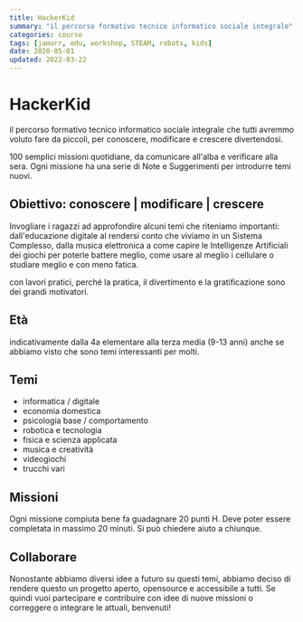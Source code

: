 ```yaml
---
title: HackerKid
summary: "il percorso formativo tecnico informatico sociale integrale"
categories: course
tags: [jamurr, edu, workshop, STEAM, robots, kids]
date: 2020-05-01
updated: 2022-03-22
---
```

# HackerKid

il percorso formativo tecnico informatico sociale integrale che tutti avremmo voluto fare da piccoli, per conoscere, modificare e crescere divertendosi.

100 semplici missioni quotidiane, da comunicare all'alba e verificare alla sera.
Ogni missione ha una serie di Note e Suggerimenti per introdurre temi nuovi.

## Obiettivo: conoscere | modificare | crescere
Invogliare i ragazzi ad approfondire alcuni temi che riteniamo importanti: dall'educazione digitale al rendersi conto che viviamo in un Sistema Complesso, dalla musica elettronica a come capire le Intelligenze Artificiali dei giochi per poterle battere meglio, come usare al meglio i cellulare o studiare meglio e con meno fatica.

con lavori pratici, perché la pratica, il divertimento e la gratificazione sono dei grandi motivatori.

## Età
indicativamente dalla 4a elementare alla terza media (9-13 anni) anche se abbiamo visto che sono temi interessanti per molti.

## Temi
- informatica / digitale
- economia domestica
- psicologia base / comportamento
- robotica e tecnologia
- fisica e scienza applicata
- musica e creatività
- videogiochi
- trucchi vari

## Missioni
Ogni missione compiuta bene fa guadagnare 20 punti H.
Deve poter essere completata in massimo 20 minuti.
Si può chiedere aiuto a chiunque.

## Collaborare
Nonostante abbiamo diversi idee a futuro su questi temi, abbiamo deciso di rendere questo un progetto aperto, opensource e accessibile a tutti.
Se quindi vuoi partecipare e contribuire con idee di nuove missioni o correggere o integrare le attuali, benvenuti!

